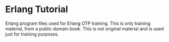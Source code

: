 # Erlang Tutorial

Erlang program files used for Erlang OTP training.
This is only training material, from a public domain book.
This is not original material and is used just for training purposes.

